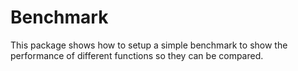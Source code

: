 # Benchmark

This package shows how to setup a simple benchmark to show the performance of different functions so they can be compared.
